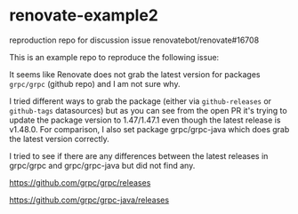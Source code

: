 # renovate-example2

reproduction repo for discussion issue renovatebot/renovate#16708

This is an example repo to reproduce the following issue:

It seems like Renovate does not grab the latest version for packages `grpc/grpc` (github repo) and I am not sure why.

I tried different ways to grab the package (either via `github-releases` or `github-tags` datasources) but as you can see from the open PR
it's trying to update the package version to 1.47/1.47.1 even though the latest release is v1.48.0.
For comparison, I also set package grpc/grpc-java which does grab the latest version correctly.

I tried to see if there are any differences between the latest releases in grpc/grpc and grpc/grpc-java but did not find any.

https://github.com/grpc/grpc/releases

https://github.com/grpc/grpc-java/releases
